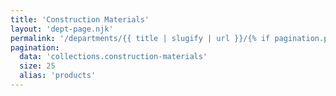 ```yaml
---
title: 'Construction Materials'
layout: 'dept-page.njk'
permalink: '/departments/{{ title | slugify | url }}/{% if pagination.pageNumber > 0 %}{{pagination.pageNumber | plus: 1 }}/{% endif %}'
pagination:
  data: 'collections.construction-materials'
  size: 25
  alias: 'products'
---
```

